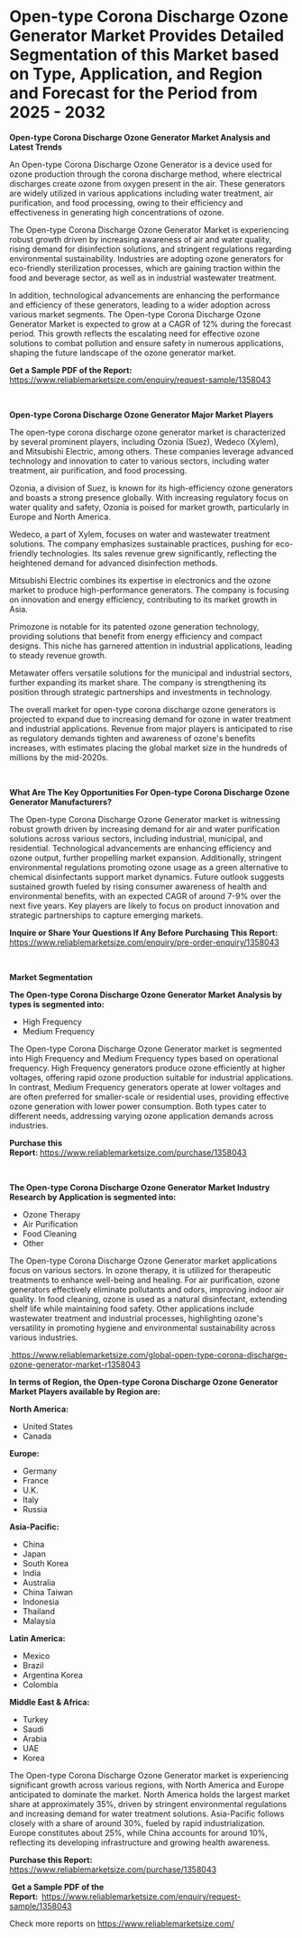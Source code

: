 <p><h1>Open-type Corona Discharge Ozone Generator Market Provides Detailed Segmentation of this Market based on Type, Application, and Region and Forecast for the Period from 2025 - 2032</h1></p><p><strong>Open-type Corona Discharge Ozone Generator Market Analysis and Latest Trends</strong></p>
<p><p>An Open-type Corona Discharge Ozone Generator is a device used for ozone production through the corona discharge method, where electrical discharges create ozone from oxygen present in the air. These generators are widely utilized in various applications including water treatment, air purification, and food processing, owing to their efficiency and effectiveness in generating high concentrations of ozone.</p><p>The Open-type Corona Discharge Ozone Generator Market is experiencing robust growth driven by increasing awareness of air and water quality, rising demand for disinfection solutions, and stringent regulations regarding environmental sustainability. Industries are adopting ozone generators for eco-friendly sterilization processes, which are gaining traction within the food and beverage sector, as well as in industrial wastewater treatment.</p><p>In addition, technological advancements are enhancing the performance and efficiency of these generators, leading to a wider adoption across various market segments. The Open-type Corona Discharge Ozone Generator Market is expected to grow at a CAGR of 12% during the forecast period. This growth reflects the escalating need for effective ozone solutions to combat pollution and ensure safety in numerous applications, shaping the future landscape of the ozone generator market.</p></p>
<p><strong>Get a Sample PDF of the Report:&nbsp;</strong> <a href="https://www.reliablemarketsize.com/enquiry/request-sample/1358043?utm_campaign=1131&utm_medium=2&utm_source=Github&utm_content=ia&utm_term=24022025&utm_id=open-type-corona-discharge-ozone-generator">https://www.reliablemarketsize.com/enquiry/request-sample/1358043</a></p>
<p>&nbsp;</p>
<p><strong>Open-type Corona Discharge Ozone Generator Major Market Players</strong></p>
<p><p>The open-type corona discharge ozone generator market is characterized by several prominent players, including Ozonia (Suez), Wedeco (Xylem), and Mitsubishi Electric, among others. These companies leverage advanced technology and innovation to cater to various sectors, including water treatment, air purification, and food processing.</p><p>Ozonia, a division of Suez, is known for its high-efficiency ozone generators and boasts a strong presence globally. With increasing regulatory focus on water quality and safety, Ozonia is poised for market growth, particularly in Europe and North America.</p><p>Wedeco, a part of Xylem, focuses on water and wastewater treatment solutions. The company emphasizes sustainable practices, pushing for eco-friendly technologies. Its sales revenue grew significantly, reflecting the heightened demand for advanced disinfection methods.</p><p>Mitsubishi Electric combines its expertise in electronics and the ozone market to produce high-performance generators. The company is focusing on innovation and energy efficiency, contributing to its market growth in Asia.</p><p>Primozone is notable for its patented ozone generation technology, providing solutions that benefit from energy efficiency and compact designs. This niche has garnered attention in industrial applications, leading to steady revenue growth.</p><p>Metawater offers versatile solutions for the municipal and industrial sectors, further expanding its market share. The company is strengthening its position through strategic partnerships and investments in technology.</p><p>The overall market for open-type corona discharge ozone generators is projected to expand due to increasing demand for ozone in water treatment and industrial applications. Revenue from major players is anticipated to rise as regulatory demands tighten and awareness of ozone's benefits increases, with estimates placing the global market size in the hundreds of millions by the mid-2020s.</p></p>
<p>&nbsp;</p>
<p><strong>What Are The Key Opportunities For Open-type Corona Discharge Ozone Generator Manufacturers?</strong></p>
<p><p>The Open-type Corona Discharge Ozone Generator market is witnessing robust growth driven by increasing demand for air and water purification solutions across various sectors, including industrial, municipal, and residential. Technological advancements are enhancing efficiency and ozone output, further propelling market expansion. Additionally, stringent environmental regulations promoting ozone usage as a green alternative to chemical disinfectants support market dynamics. Future outlook suggests sustained growth fueled by rising consumer awareness of health and environmental benefits, with an expected CAGR of around 7-9% over the next five years. Key players are likely to focus on product innovation and strategic partnerships to capture emerging markets.</p></p>
<p><strong>Inquire or Share Your Questions If Any Before Purchasing This Report:</strong> <a href="https://www.reliablemarketsize.com/enquiry/pre-order-enquiry/1358043?utm_campaign=1131&utm_medium=2&utm_source=Github&utm_content=ia&utm_term=24022025&utm_id=open-type-corona-discharge-ozone-generator">https://www.reliablemarketsize.com/enquiry/pre-order-enquiry/1358043</a></p>
<p>&nbsp;</p>
<p><strong>Market Segmentation</strong></p>
<p><strong>The Open-type Corona Discharge Ozone Generator Market Analysis by types is segmented into:</strong></p>
<p><ul><li>High Frequency</li><li>Medium Frequency</li></ul></p>
<p><p>The Open-type Corona Discharge Ozone Generator market is segmented into High Frequency and Medium Frequency types based on operational frequency. High Frequency generators produce ozone efficiently at higher voltages, offering rapid ozone production suitable for industrial applications. In contrast, Medium Frequency generators operate at lower voltages and are often preferred for smaller-scale or residential uses, providing effective ozone generation with lower power consumption. Both types cater to different needs, addressing varying ozone application demands across industries.</p></p>
<p><strong>Purchase this Report:&nbsp;</strong><a href="https://www.reliablemarketsize.com/purchase/1358043?utm_campaign=1131&utm_medium=2&utm_source=Github&utm_content=ia&utm_term=24022025&utm_id=open-type-corona-discharge-ozone-generator">https://www.reliablemarketsize.com/purchase/1358043</a></p>
<p>&nbsp;</p>
<p><strong>The Open-type Corona Discharge Ozone Generator Market Industry Research by Application is segmented into:</strong></p>
<p><ul><li>Ozone Therapy</li><li>Air Purification</li><li>Food Cleaning</li><li>Other</li></ul></p>
<p><p>The Open-type Corona Discharge Ozone Generator market applications focus on various sectors. In ozone therapy, it is utilized for therapeutic treatments to enhance well-being and healing. For air purification, ozone generators effectively eliminate pollutants and odors, improving indoor air quality. In food cleaning, ozone is used as a natural disinfectant, extending shelf life while maintaining food safety. Other applications include wastewater treatment and industrial processes, highlighting ozone's versatility in promoting hygiene and environmental sustainability across various industries.</p></p>
<p><a href="https://www.reliablemarketsize.com/global-open-type-corona-discharge-ozone-generator-market-r1358043?utm_campaign=1131&utm_medium=2&utm_source=Github&utm_content=ia&utm_term=24022025&utm_id=open-type-corona-discharge-ozone-generator">&nbsp;https://www.reliablemarketsize.com/global-open-type-corona-discharge-ozone-generator-market-r1358043</a></p>
<p><strong>In terms of Region, the Open-type Corona Discharge Ozone Generator Market Players available by Region are:</strong></p>
<p>
    <p> <strong> North America: </strong>
        <ul>
            <li>United States</li>
            <li>Canada</li>
        </ul>
        </p> 
    <p> <strong> Europe: </strong>
        <ul>
            <li>Germany</li>
            <li>France</li>
            <li>U.K.</li>
            <li>Italy</li>
            <li>Russia</li>
        </ul>
        </p> 
    <p> <strong> Asia-Pacific: </strong>
        <ul>
            <li>China</li>
            <li>Japan</li>
            <li>South Korea</li>
            <li>India</li>
            <li>Australia</li>
            <li>China Taiwan</li>
            <li>Indonesia</li>
            <li>Thailand</li>
            <li>Malaysia</li>
        </ul>
        </p> 
    <p> <strong> Latin America: </strong>
        <ul>
            <li>Mexico</li>
            <li>Brazil</li>
            <li>Argentina Korea</li>
            <li>Colombia</li>
        </ul>
        </p> 
    <p> <strong> Middle East & Africa: </strong>
        <ul>
            <li>Turkey</li>
            <li>Saudi</li>
            <li>Arabia</li>
            <li>UAE</li>
            <li>Korea</li>
        </ul>
    </p>
    </p>
<p><p>The Open-type Corona Discharge Ozone Generator market is experiencing significant growth across various regions, with North America and Europe anticipated to dominate the market. North America holds the largest market share at approximately 35%, driven by stringent environmental regulations and increasing demand for water treatment solutions. Asia-Pacific follows closely with a share of around 30%, fueled by rapid industrialization. Europe constitutes about 25%, while China accounts for around 10%, reflecting its developing infrastructure and growing health awareness.</p></p>
<p><strong>Purchase this Report: </strong><a href="https://www.reliablemarketsize.com/purchase/1358043?utm_campaign=1131&utm_medium=2&utm_source=Github&utm_content=ia&utm_term=24022025&utm_id=open-type-corona-discharge-ozone-generator">https://www.reliablemarketsize.com/purchase/1358043</a></p>
<p>&nbsp;<strong>Get a Sample PDF of the Report:&nbsp;&nbsp;</strong><a href="https://www.reliablemarketsize.com/enquiry/request-sample/1358043?utm_campaign=1131&utm_medium=2&utm_source=Github&utm_content=ia&utm_term=24022025&utm_id=open-type-corona-discharge-ozone-generator">https://www.reliablemarketsize.com/enquiry/request-sample/1358043</a></p>
<p><strong></strong></p>
<p>Check more reports on <a href="https://www.reliablemarketsize.com/?utm_campaign=1131&utm_medium=2&utm_source=Github&utm_content=ia&utm_term=24022025&utm_id=open-type-corona-discharge-ozone-generator">https://www.reliablemarketsize.com/</a></p>